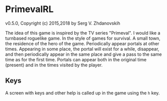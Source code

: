 # PrimevalRL

v0.5.0, Copyright (c) 2015,2018 by Serg V. Zhdanovskih

The idea of this game is inspired by the TV series "Primeval". I would like 
a turnbased roguelike game. In the style of games for survival. A small town, 
the residence of the hero of the game. Periodically appear portals at other 
times. Appearing in some place, the portal will exist for a while, disappear, 
and then periodically appear in the same place and give a pass to the same 
time as for the first time. Portals can appear both in the original time 
(present) and in the times visited by the player.

## Keys

A screen with keys and other help is called up in the game using the `h` key.
